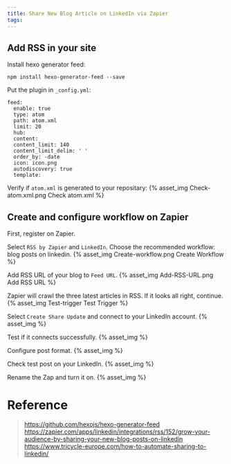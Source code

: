 ```yaml
---
title: Share New Blog Article on LinkedIn via Zapier
tags:
---
```


## Add RSS in your site

Install hexo generator feed:
```
npm install hexo-generator-feed --save
```

Put the plugin in `_config.yml`:
```
feed:
  enable: true
  type: atom
  path: atom.xml
  limit: 20
  hub:
  content:
  content_limit: 140
  content_limit_delim: ' '
  order_by: -date
  icon: icon.png
  autodiscovery: true
  template:
```

<!-- more -->

Verify if `atom.xml` is generated to your repositary:
{% asset_img Check-atom.xml.png Check atom.xml %}

## Create and configure workflow on Zapier

First, register on Zapier.

Select `RSS by Zapier` and `LinkedIn`.
Choose the recommended workflow: blog posts on linkedin.
{% asset_img Create-workflow.png Create Workflow %}

Add RSS URL of your blog to `Feed URL`.
{% asset_img Add-RSS-URL.png Add RSS URL %}

Zapier will crawl the three latest articles in RSS.
If it looks all right, continue.
{% asset_img Test-trigger Test Trigger %}

Select `Create Share Update` and connect to your LinkedIn account.
{% asset_img %}

Test if it connects successfully.
{% asset_img %}

Configure post format.
{% asset_img %}

Check test post on your LinkedIn.
{% asset_img %}

Rename the Zap and turn it on.
{% asset_img %}


# Reference

> https://github.com/hexojs/hexo-generator-feed
> https://zapier.com/apps/linkedin/integrations/rss/152/grow-your-audience-by-sharing-your-new-blog-posts-on-linkedin
> https://www.tricycle-europe.com/how-to-automate-sharing-to-linkedin/